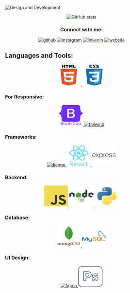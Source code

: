 ![Design and Development](https://github.com/JUSAIR-PUTHUSSERI/JUSAIR-PUTHUSSERI/blob/main/Screenshot%20(886).png)


<p align="center">
    <img src="https://github-readme-stats.vercel.app/api?username=JUSAIR-PUTHUSSERI&show_icons=true" alt="GitHub stats">
</p>

<h3 align="center">Connect with me:</h3>
<p align="center">
    <a href="https://github.com/JUSAIR-PUTHUSSERI"><img src='https://img.icons8.com/ios-filled/50/ffffff/github.png' alt='github' height='45'></a> 
    <a href="https://www.instagram.com/jusair_jsr/"><img src='https://img.icons8.com/ios-filled/50/ffffff/instagram-new.png' alt='instagram' height='45'></a>
    <a href="https://www.linkedin.com/in/jusairjsr/"><img src='https://img.icons8.com/ios-filled/50/ffffff/linkedin.png' alt='linkedin' height='45'></a>
    <a href="https://portfolio01-mu.vercel.app/"><img src='https://img.icons8.com/ios-filled/50/ffffff/cloud.png' alt='website' height='40'></a>
</p>

<h2 align="left">Languages and Tools:</h2>
<p align="center">
    <a href="https://www.w3.org/html/" target="_blank" rel="noreferrer">
        <img src="https://raw.githubusercontent.com/devicons/devicon/master/icons/html5/html5-original-wordmark.svg" alt="html5" width="80" height="70"/> 
    </a>
    <a href="https://www.w3schools.com/css/" target="_blank" rel="noreferrer">
        <img src="https://raw.githubusercontent.com/devicons/devicon/master/icons/css3/css3-original-wordmark.svg" alt="css3" width="80" height="70"/> 
    </a>
</p>

### For Responsive:  
<p align="center">
    <a href="https://getbootstrap.com" target="_blank" rel="noreferrer">
        <img src="https://raw.githubusercontent.com/devicons/devicon/master/icons/bootstrap/bootstrap-plain-wordmark.svg" alt="bootstrap" width="80" height="70"/> 
    </a>
    <a href="https://tailwindcss.com/" target="_blank" rel="noreferrer">
        <img src="https://www.vectorlogo.zone/logos/tailwindcss/tailwindcss-icon.svg" alt="tailwind" width="80" height="70"/> 
    </a>
</p>

### Frameworks:
<p align="center">
    <a href="https://www.djangoproject.com/" target="_blank" rel="noreferrer">
        <img src="https://cdn.worldvectorlogo.com/logos/django.svg" alt="django" width="80" height="70"/> 
    </a>
    <a href="https://reactjs.org/" target="_blank" rel="noreferrer">
        <img src="https://raw.githubusercontent.com/devicons/devicon/master/icons/react/react-original-wordmark.svg" alt="react" width="80" height="70"/> 
    </a>
    <a href="https://expressjs.com" target="_blank" rel="noreferrer">
        <img src="https://raw.githubusercontent.com/devicons/devicon/master/icons/express/express-original-wordmark.svg" alt="express" width="80" height="70"/> 
    </a>
   
</p>

### Backend:
<p align="center">
  <a href="https://developer.mozilla.org/en-US/docs/Web/JavaScript" target="_blank" rel="noreferrer">
        <img src="https://raw.githubusercontent.com/devicons/devicon/master/icons/javascript/javascript-original.svg" alt="javascript" width="80" height="70"/> 
    </a>
     <a href="https://nodejs.org" target="_blank" rel="noreferrer">
        <img src="https://raw.githubusercontent.com/devicons/devicon/master/icons/nodejs/nodejs-original-wordmark.svg" alt="nodejs" width="80" height="70"/> 
    </a>
<a href="https://www.python.org" target="_blank" rel="noreferrer">
        <img src="https://raw.githubusercontent.com/devicons/devicon/master/icons/python/python-original.svg" alt="python" width="80" height="70"/> 
    </a>
</p>

### Database:
<p align="center">
    <a href="https://www.mongodb.com/" target="_blank" rel="noreferrer">
        <img src="https://raw.githubusercontent.com/devicons/devicon/master/icons/mongodb/mongodb-original-wordmark.svg" alt="mongodb" width="80" height="70"/> 
    </a>
    <a href="https://www.mysql.com/" target="_blank" rel="noreferrer">
        <img src="https://raw.githubusercontent.com/devicons/devicon/master/icons/mysql/mysql-original-wordmark.svg" alt="mysql" width="80" height="70"/> 
    </a>
</p>

### UI Design:
<p align="center">
    <a href="https://www.figma.com/" target="_blank" rel="noreferrer">
        <img src="https://www.vectorlogo.zone/logos/figma/figma-icon.svg" alt="figma" width="80" height="70"/> 
    </a>
    <a href="https://www.photoshop.com/en" target="_blank" rel="noreferrer">
        <img src="https://raw.githubusercontent.com/devicons/devicon/master/icons/photoshop/photoshop-line.svg" alt="photoshop" width="80" height="70"/> 
    </a>
</p>


